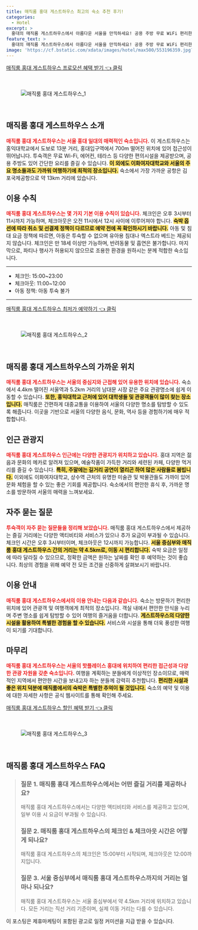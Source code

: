 ```yaml
---
title: 매직룸 홍대 게스트하우스 최고의 숙소 추천 후기!
categories:
  - Hotel
excerpt: >
  홍대의 매직룸 게스트하우스에서 아름다운 서울을 만끽하세요! 공용 주방 무료 WiFi 편리한 위치로 완벽한 숙박 경험을 제공합니다. 아동 및 반려동물 동반은 불가하지만 소중한 순간을 나누기 좋은 공간이 여기 있습니다.
feature_text: >
  홍대의 매직룸 게스트하우스에서 아름다운 서울을 만끽하세요! 공용 주방 무료 WiFi 편리한 위치로 완벽한 숙박 경험을 제공합니다. 아동 및 반려동물 동반은 불가하지만 소중한 순간을 나누기 좋은 공간이 여기 있습니다.
image: 'https://cf.bstatic.com/xdata/images/hotel/max500/553196359.jpg?k=d25ce2e85f21f7970eada14a9558d93c4f9c64f2e58cecbee6e0debde7983fb3&o=&hp=1'
---
```


<p><a class="modoo-button" href="https://tinyurl.com/29rzxu5b" rel="nofollow noopener">매직룸 홍대 게스트하우스 프로모션 혜택 받기 👈 클릭</a></p><br/>
<figure class="image"><img alt="매직룸 홍대 게스트하우스_1" src="https://cf.bstatic.com/xdata/images/hotel/max1024x768/553196385.jpg?k=576a0b0d5e3d73e4df764779c700a97c021341d3bd911297a09a98dc170b858c&amp;o=&amp;hp=1"/></figure><br/>

<h2 id="매직룸_홍대_게스트하우스_소개">매직룸 홍대 게스트하우스 소개</h2>
<p><b><span style="color: #ee2323;">매직룸 홍대 게스트하우스는 서울 홍대 일대의 매력적인 숙소입니다.</span></b> 이 게스트하우스는 홍익대학교에서 도보로 13분 거리, 홍대입구역에서 700m 떨어진 위치에 있어 접근성이 뛰어납니다. 투숙객은 무료 Wi-Fi, 에어컨, 테라스 등 다양한 편의시설을 제공받으며, 공용 주방도 있어 간단한 요리를 즐길 수 있습니다. <b><span style="background-color: #ffe066;">이 외에도 이화여자대학교와 서울의 주요 명소들과도 가까워 여행하기에 최적의 장소입니다.</span></b> 숙소에서 가장 가까운 공항은 김포국제공항으로 약 13km 거리에 있습니다.</p>
<h2 id="이용_수칙">이용 수칙</h2>
<p><b><span style="color: #ee2323;">매직룸 홍대 게스트하우스는 몇 가지 기본 이용 수칙이 있습니다.</span></b> 체크인은 오후 3시부터 11시까지 가능하며, 체크아웃은 오전 11시에서 12시 사이에 이루어져야 합니다. <b><span style="background-color: #ffe066;">숙박 옵션에 따라 취소 및 선결제 정책이 다르므로 예약 전에 꼭 확인하시기 바랍니다.</span></b> 아동 및 침대 요금 정책에 따르면, 아동은 투숙할 수 없으며 유아용 침대나 엑스트라 베드는 제공되지 않습니다. 체크인은 만 18세 이상만 가능하며, 반려동물 및 흡연은 불가합니다. 마지막으로, 파티나 행사가 허용되지 않으므로 조용한 환경을 원하시는 분께 적합한 숙소입니다.</p>
<hr/>
<ul>
<li>체크인: 15:00~23:00</li>
<li>체크아웃: 11:00~12:00</li>
<li>아동 정책: 아동 투숙 불가</li>
</ul>
<hr/>
<p><a class="modoo-button" href="https://tinyurl.com/29rzxu5b" rel="nofollow noopener">매직룸 홍대 게스트하우스 최저가 예약하기 👈 클릭</a></p><br/>
<figure class="image"><img alt="매직룸 홍대 게스트하우스_2" src="https://cf.bstatic.com/xdata/images/hotel/max500/553196359.jpg?k=d25ce2e85f21f7970eada14a9558d93c4f9c64f2e58cecbee6e0debde7983fb3&amp;o=&amp;hp=1"/></figure><br/>
<h2 id="가까운_위치">매직룸 홍대 게스트하우스의 가까운 위치</h2>
<p><b><span style="color: #ee2323;">매직룸 홍대 게스트하우스는 서울의 중심지와 근접해 있어 유용한 위치에 있습니다.</span></b> 숙소에서 4.4km 떨어진 서울역과 5.2km 거리의 남대문 시장 같은 주요 관광명소에 쉽게 이동할 수 있습니다. <b><span style="background-color: #ffe066;">또한, 홍익대학교 근처에 있어 대학생들 및 관광객들이 많이 찾는 장소입니다.</span></b> 매직룸은 간편하게 대중교통을 이용하여 서울의 다양한 명소를 탐방할 수 있도록 해줍니다. 이곳을 기반으로 서울의 다양한 음식, 문화, 역사 등을 경험하기에 매우 적합합니다.</p>
<h2 id="주변_관광지">인근 관광지</h2>
<p><b><span style="color: #ee2323;">매직룸 홍대 게스트하우스 인근에는 다양한 관광지가 위치하고 있습니다.</span></b> 홍대 지역은 젊음과 문화의 메카로 알려져 있으며, 예술작품이 가득한 거리와 세련된 카페, 다양한 먹거리를 즐길 수 있습니다. <b><span style="background-color: #ffe066;">특히, 주말에는 길거리 공연이 열리곤 하여 많은 사람들로 붐빕니다.</span></b> 이외에도 이화여자대학교, 상수역 근처의 유명한 미술관 및 박물관들도 가까이 있어 문화 체험을 할 수 있는 좋은 기회를 제공합니다. 숙소에서의 편안한 휴식 후, 가까운 명소를 방문하여 서울의 매력을 느껴보세요.</p>
<h2 id="자주_묻는_질문">자주 묻는 질문</h2>
<p><b><span style="color: #ee2323;">투숙객이 자주 묻는 질문들을 정리해 보았습니다.</span></b> 매직룸 홍대 게스트하우스에서 제공하는 즐길 거리에는 다양한 액티비티와 서비스가 있으나 추가 요금이 부과될 수 있습니다. 체크인 시간은 오후 3시부터이며, 체크아웃은 12시까지 가능합니다. <b><span style="background-color: #ffe066;">서울 중심부와 매직룸 홍대 게스트하우스 간의 거리는 약 4.5km로, 이동 시 편리합니다.</span></b> 숙박 요금은 일정에 따라 달라질 수 있으므로, 정확한 금액은 원하는 날짜를 확인 후 예약하는 것이 좋습니다. 최상의 경험을 위해 예약 전 모든 조건을 신중하게 살펴보시기 바랍니다.</p>
<h2 id="이용_안내">이용 안내</h2>
<p><b><span style="color: #ee2323;">매직룸 홍대 게스트하우스에서의 이용 안내는 다음과 같습니다.</span></b> 숙소는 방문하기 편리한 위치에 있어 관광객 및 여행객에게 최적의 장소입니다. 객실 내에서 편안한 안식을 누리며 주변 명소를 쉽게 탐방할 수 있어 여행의 즐거움을 더합니다. <b><span style="background-color: #ffe066;">게스트하우스의 다양한 시설을 활용하여 특별한 경험을 할 수 있습니다.</span></b> 서비스와 시설을 통해 더욱 풍성한 여행이 되기를 기대합니다.</p>
<h2 id="마무리">마무리</h2>
<p><b><span style="color: #ee2323;">매직룸 홍대 게스트하우스는 서울의 핫플레이스 홍대에 위치하여 편리한 접근성과 다양한 관광 자원을 갖춘 숙소입니다.</span></b> 여행을 계획하는 분들에게 이상적인 장소이므로, 매력적인 지역에서 편안한 시간을 보내고자 하는 분들께 강력히 추천합니다. <b><span style="background-color: #ffe066;">편리한 시설과 좋은 위치 덕분에 매직룸에서의 숙박은 특별한 추억이 될 것입니다.</span></b> 숙소의 예약 및 이용에 대한 자세한 사항은 공식 웹사이트를 통해 확인해 주세요.</p>

<p><a class="modoo-button" href="https://tinyurl.com/29rzxu5b" rel="nofollow noopener">매직룸 홍대 게스트하우스 할인 혜택 받기 👈 클릭</a></p><br>

<figure class="image"><img src="https://cf.bstatic.com/xdata/images/hotel/max500/553196290.jpg?k=0d97fc93ad72e69a2095a68da349d9080a47e9a192cdfb1d29b2f37bb0e10e9c&o=&hp=1" alt="매직룸 홍대 게스트하우스_3"></figure><br>
<h2 id="매직룸 홍대 게스트하우스_FAQ">매직룸 홍대 게스트하우스 FAQ</h2>
<div itemscope="" itemtype="https://schema.org/FAQPage"> <blockquote> <div itemscope="" itemprop="mainEntity" itemtype="https://schema.org/Question"> <h3 id="질문_1" itemprop="name">질문 1. 매직룸 홍대 게스트하우스에서는 어떤 즐길 거리를 제공하나요?</h3> <div itemscope="" itemprop="acceptedAnswer" itemtype="https://schema.org/Answer"> <span itemprop="text"> <p>매직룸 홍대 게스트하우스에서는 다양한 액티비티와 서비스를 제공하고 있으며, 일부 이용 시 요금이 부과될 수 있습니다.</p> </span> </div> </div> <div itemscope="" itemprop="mainEntity" itemtype="https://schema.org/Question"> <h3 id="질문_2" itemprop="name">질문 2. 매직룸 홍대 게스트하우스의 체크인 & 체크아웃 시간은 어떻게 되나요?</h3> <div itemscope="" itemprop="acceptedAnswer" itemtype="https://schema.org/Answer"> <span itemprop="text"> <p>매직룸 홍대 게스트하우스의 체크인은 15:00부터 시작되며, 체크아웃은 12:00까지입니다.</p> </span> </div> </div> <div itemscope="" itemprop="mainEntity" itemtype="https://schema.org/Question"> <h3 id="질문_3" itemprop="name">질문 3. 서울 중심부에서 매직룸 홍대 게스트하우스까지의 거리는 얼마나 되나요?</h3> <div itemscope="" itemprop="acceptedAnswer" itemtype="https://schema.org/Answer"> <span itemprop="text"> <p>매직룸 홍대 게스트하우스는 서울 중심부에서 약 4.5km 거리에 위치하고 있습니다. 모든 거리는 직선 거리 기준이며, 실제 이동 거리는 다를 수 있습니다.</p> </span> </div> </div> </blockquote> </div><p>이 포스팅은 제휴마케팅이 포함된 광고로 일정 커미션을 지급 받을 수 있습니다.</p>

